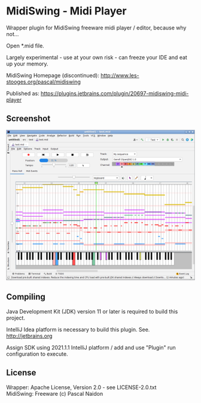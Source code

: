 MidiSwing - Midi Player
=======================

Wrapper plugin for MidiSwing freeware midi player / editor, because why not... 

Open *.mid file.

Largely experimental - use at your own risk - can freeze your IDE and eat up your memory.

MidiSwing Homepage (discontinued): http://www.les-stooges.org/pascal/midiswing  

Published as: https://plugins.jetbrains.com/plugin/20697-midiswing-midi-player  

Screenshot
----------

![Plugin Screenshot](images/intellij-screenshot.png?raw=true)

Compiling
---------

Java Development Kit (JDK) version 11 or later is required to build this project.

IntelliJ Idea platform is necessary to build this plugin. See. http://jetbrains.org  

Assign SDK using 2021.1.1 IntelliJ platform / add and use "Plugin" run configuration to execute.

License
-------

Wrapper: Apache License, Version 2.0 - see LICENSE-2.0.txt  
MidiSwing: Freeware (c) Pascal Naidon